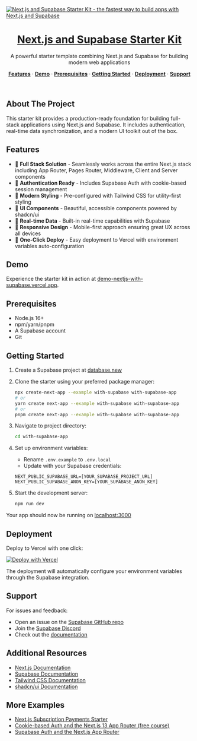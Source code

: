 <a href="https://demo-nextjs-with-supabase.vercel.app/">
  <img alt="Next.js and Supabase Starter Kit - the fastest way to build apps with Next.js and Supabase" src="https://demo-nextjs-with-supabase.vercel.app/opengraph-image.png">
  <h1 align="center">Next.js and Supabase Starter Kit</h1>
</a>

<p align="center">A powerful starter template combining Next.js and Supabase for building modern web applications</p>

<p align="center">
  <a href="#features"><strong>Features</strong></a> ·
  <a href="#demo"><strong>Demo</strong></a> ·
  <a href="#prerequisites"><strong>Prerequisites</strong></a> ·
  <a href="#getting-started"><strong>Getting Started</strong></a> ·
  <a href="#deployment"><strong>Deployment</strong></a> ·
  <a href="#support"><strong>Support</strong></a>
</p>
<br/>

## About The Project

This starter kit provides a production-ready foundation for building full-stack applications using Next.js and Supabase. It includes authentication, real-time data synchronization, and a modern UI toolkit out of the box.

## Features

- 🚀 **Full Stack Solution** - Seamlessly works across the entire Next.js stack including App Router, Pages Router, Middleware, Client and Server components
- 🔐 **Authentication Ready** - Includes Supabase Auth with cookie-based session management
- 💅 **Modern Styling** - Pre-configured with Tailwind CSS for utility-first styling
- 🎨 **UI Components** - Beautiful, accessible components powered by shadcn/ui
- 🔄 **Real-time Data** - Built-in real-time capabilities with Supabase
- 📱 **Responsive Design** - Mobile-first approach ensuring great UX across all devices
- 🚀 **One-Click Deploy** - Easy deployment to Vercel with environment variables auto-configuration

## Demo

Experience the starter kit in action at [demo-nextjs-with-supabase.vercel.app](https://demo-nextjs-with-supabase.vercel.app/).

## Prerequisites

- Node.js 16+
- npm/yarn/pnpm
- A Supabase account
- Git

## Getting Started

1. Create a Supabase project at [database.new](https://database.new)

2. Clone the starter using your preferred package manager:

   ```bash
   npx create-next-app --example with-supabase with-supabase-app
   # or
   yarn create next-app --example with-supabase with-supabase-app
   # or
   pnpm create next-app --example with-supabase with-supabase-app
   ```

3. Navigate to project directory:
   ```bash
   cd with-supabase-app
   ```

4. Set up environment variables:
   - Rename `.env.example` to `.env.local`
   - Update with your Supabase credentials:
   ```
   NEXT_PUBLIC_SUPABASE_URL=[YOUR_SUPABASE_PROJECT_URL]
   NEXT_PUBLIC_SUPABASE_ANON_KEY=[YOUR_SUPABASE_ANON_KEY]
   ```

5. Start the development server:
   ```bash
   npm run dev
   ```

Your app should now be running on [localhost:3000](http://localhost:3000/)

## Deployment

Deploy to Vercel with one click:

[![Deploy with Vercel](https://vercel.com/button)](https://vercel.com/new/clone?repository-url=https%3A%2F%2Fgithub.com%2Fvercel%2Fnext.js%2Ftree%2Fcanary%2Fexamples%2Fwith-supabase&project-name=nextjs-with-supabase&repository-name=nextjs-with-supabase&demo-title=nextjs-with-supabase&demo-description=This+starter+configures+Supabase+Auth+to+use+cookies%2C+making+the+user%27s+session+available+throughout+the+entire+Next.js+app+-+Client+Components%2C+Server+Components%2C+Route+Handlers%2C+Server+Actions+and+Middleware.&demo-url=https%3A%2F%2Fdemo-nextjs-with-supabase.vercel.app%2F&external-id=https%3A%2F%2Fgithub.com%2Fvercel%2Fnext.js%2Ftree%2Fcanary%2Fexamples%2Fwith-supabase&demo-image=https%3A%2F%2Fdemo-nextjs-with-supabase.vercel.app%2Fopengraph-image.png)

The deployment will automatically configure your environment variables through the Supabase integration.

## Support

For issues and feedback:
- Open an issue on the [Supabase GitHub repo](https://github.com/supabase/supabase/issues/new/choose)
- Join the [Supabase Discord](https://discord.supabase.com)
- Check out the [documentation](https://supabase.com/docs)

## Additional Resources

- [Next.js Documentation](https://nextjs.org/docs)
- [Supabase Documentation](https://supabase.com/docs)
- [Tailwind CSS Documentation](https://tailwindcss.com/docs)
- [shadcn/ui Documentation](https://ui.shadcn.com)

## More Examples

- [Next.js Subscription Payments Starter](https://github.com/vercel/nextjs-subscription-payments)
- [Cookie-based Auth and the Next.js 13 App Router (free course)](https://youtube.com/playlist?list=PL5S4mPUpp4OtMhpnp93EFSo42iQ40XjbF)
- [Supabase Auth and the Next.js App Router](https://github.com/supabase/supabase/tree/master/examples/auth/nextjs)
